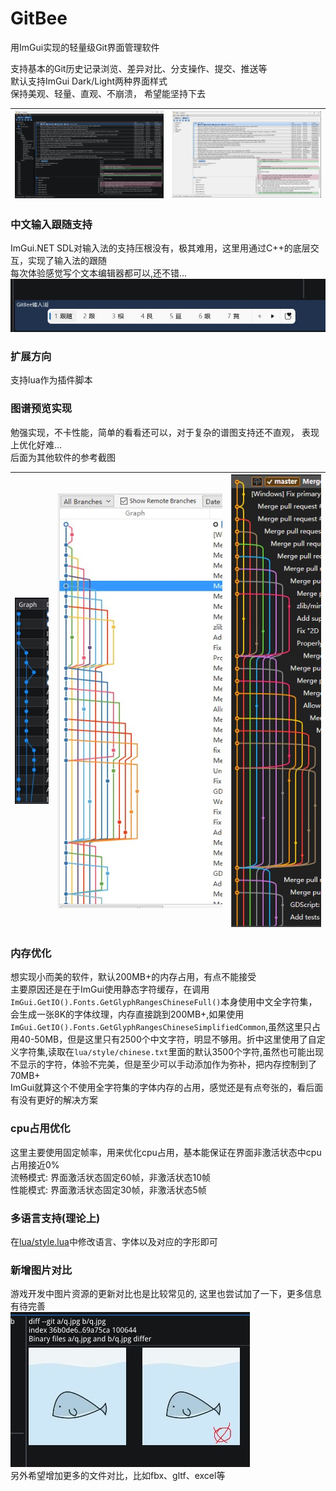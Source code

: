 # GitBee

用ImGui实现的轻量级Git界面管理软件  

支持基本的Git历史记录浏览、差异对比、分支操作、提交、推送等  
默认支持ImGui Dark/Light两种界面样式  
保持美观、轻量、直观、不崩溃， 希望能坚持下去

|![](images/001.jpg)|![](images/002.jpg)|
|:---:|:---:|


### 中文输入跟随支持
ImGui.NET SDL对输入法的支持压根没有，极其难用，这里用通过C++的底层交互，实现了输入法的跟随  
每次体验感觉写个文本编辑器都可以,还不错...
![](images/003.jpg)

### 扩展方向
支持lua作为插件脚本

### 图谱预览实现
勉强实现，不卡性能，简单的看看还可以，对于复杂的谱图支持还不直观， 表现上优化好难...  
后面为其他软件的参考截图    

|![](images/006.jpg)|![](images/004.jpg)|![](images/005.jpg)|
|:---:|:---:|:---:|

### 内存优化
想实现小而美的软件，默认200MB+的内存占用，有点不能接受    
主要原因还是在于ImGui使用静态字符缓存，在调用`ImGui.GetIO().Fonts.GetGlyphRangesChineseFull()`本身使用中文全字符集，会生成一张8K的字体纹理，内存直接跳到200MB+,如果使用`ImGui.GetIO().Fonts.GetGlyphRangesChineseSimplifiedCommon`,虽然这里只占用40-50MB，但是这里只有2500个中文字符，明显不够用。折中这里使用了自定义字符集,读取在`lua/style/chinese.txt`里面的默认3500个字符,虽然也可能出现不显示的字符，体验不完美，但是至少可以手动添加作为弥补，把内存控制到了70MB+  
ImGui就算这个不使用全字符集的字体内存的占用，感觉还是有点夸张的，看后面有没有更好的解决方案

### cpu占用优化
这里主要使用固定帧率，用来优化cpu占用，基本能保证在界面非激活状态中cpu占用接近0%       
流畅模式: 界面激活状态固定60帧，非激活状态10帧  
性能模式: 界面激活状态固定30帧，非激活状态5帧  


### 多语言支持(理论上)
在[lua/style.lua](lua/style.lua)中修改语言、字体以及对应的字形即可

### 新增图片对比
游戏开发中图片资源的更新对比也是比较常见的, 这里也尝试加了一下，更多信息有待完善  
![](images/007.jpg)  
另外希望增加更多的文件对比，比如fbx、gltf、excel等  
